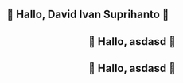 ## 👋 Hallo, David Ivan Suprihanto 👋

<h2 align="center">👋 Hallo, asdasd 👋</h2>

<div align="center">

## 👋 Hallo, asdasd 👋

</div>
<!--
**davidivan13/davidivan13** is a ✨ _special_ ✨ repository because its `README.md` (this file) appears on your GitHub profile.

Here are some ideas to get you started:

- 🔭 I’m currently working on ...
- 🌱 I’m currently learning ...
- 👯 I’m looking to collaborate on ...
- 🤔 I’m looking for help with ...
- 💬 Ask me about ...
- 📫 How to reach me: ...
- 😄 Pronouns: ...
- ⚡ Fun fact: ...
  -->
